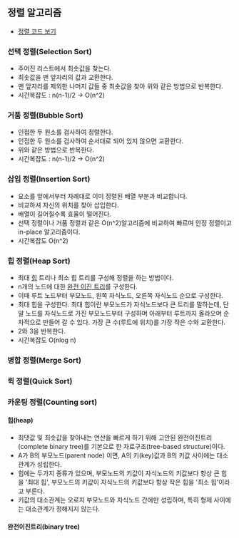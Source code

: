 ## 정렬 알고리즘
* [정렬 코드 보기](https://github.com/lsm7179/Study/blob/master/src/Study/sort/Sort.java)

### 선택 정렬(Selection Sort)
* 주어진 리스트에서 최솟값을 찾는다.
* 최솟값을 맨 앞자리의 값과 교환한다.
* 맨 앞자리를 제외한 나머지 값들 중 최솟값을 찾아 위와 같은 방법으로 반복한다.
* 시간복잡도 : n(n-1)/2 -> O(n^2)
### 거품 정렬(Bubble Sort)
* 인접한 두 원소를 검사하여 정렬한다.
* 인접한 두 원소를 검사하여 순서대로 되어 있지 않으면 교환한다.
* 위와 같은 방법으로 반복한다.
* 시간복잡도 : n(n-1)/2 -> O(n^2)
### 삽입 정렬(Insertion Sort)
* 요소를 앞에서부터 차례대로 이미 정렬된 배열 부분과 비교합니다.
* 비교하셔 자신의 위치를 찾아 삽입한다.
* 배열이 길어질수록 효율이 떨어진다.
* 선택 정렬이나 거품 정렬과 같은 O(n^2)알고리즘에 비교하여 빠르며 안정 정렬이고 in-place 알고리즘이다.
* 시간복잡도 O(n^2)
### 힙 정렬(Heap Sort)
* 최대 [힙](#heap) 트리나 최소 힙 트리를 구성해 정렬을 하는 방법이다.
* n개의 노드에 대한 [완전 이진 트리](#완전이진트리binary-tree)를 구성한다.
* 이때 루트 노드부터 부모노드, 왼쪽 자식노드, 오른쪽 자식노드 순으로 구성한다.
* 최대 힙을 구성한다. 최대 힙이란 부모노드가 자식노드보다 큰 트리를 말하는데, 단말 노드를 자식노드로 가진 부모노드부터 구성하며 아래부터 루트까지 올라오며 순차적으로 만들어 갈 수 있다.
  가장 큰 수(루트에 위치)를 가장 작은 수와 교환한다.
* 2와 3을 반복한다.
* 시간복잡도 O(nlog n)

### 병합 정렬(Merge Sort)
### 퀵 정렬(Quick Sort)
### 카운팅 정렬(Counting sort)

#### 힙(heap)
 * 최댓값 및 최솟값을 찾아내는 연산을 빠르게 하기 위해 고안된 완전이진트리(complete binary tree)를 기본으로 한 자료구조(tree-based structure)이다.
 * A가 B의 부모노드(parent node) 이면, A의 키(key)값과 B의 키값 사이에는 대소관계가 성립한다.
 * 힙에는 두가지 종류가 있으며, 부모노드의 키값이 자식노드의 키값보다 항상 큰 힙을 '최대 힙', 부모노드의 키값이 자식노드의 키값보다 항상 작은 힙을 '최소 힙'이라고 부른다.
 * 키값의 대소관계는 오로지 부모노드와 자식노드 간에만 성립하며, 특히 형제 사이에는 대소관계가 정해지지 않는다.
#### 완전이진트리(binary tree)
